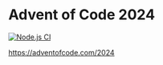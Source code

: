 # Advent of Code 2024

[![Node.js CI](https://github.com/wkeithchau/advent-of-code-2024/actions/workflows/nodejs.yml/badge.svg)](https://github.com/wkeithchau/advent-of-code-2024/actions/workflows/nodejs.yml)

https://adventofcode.com/2024
